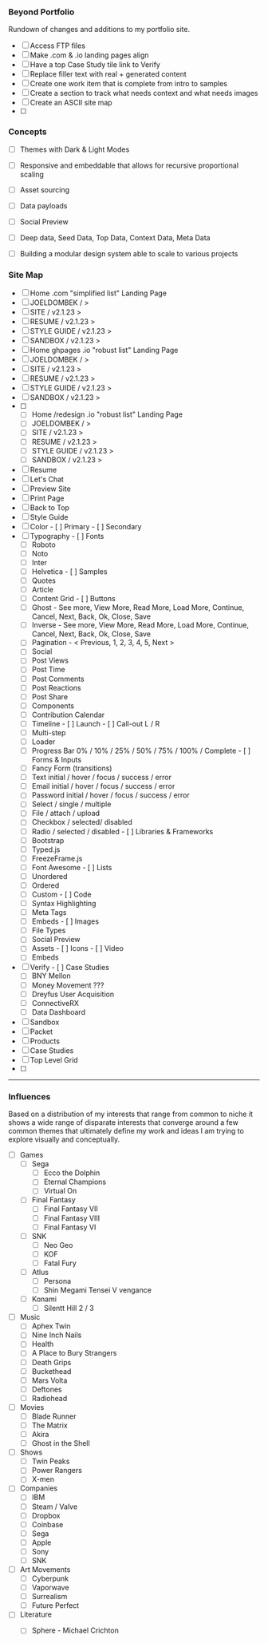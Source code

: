 ### Beyond Portfolio
Rundown of changes and additions to my portfolio site.
- [ ]  Access FTP files
- [ ]  Make .com & .io landing pages align
- [ ]  Have a top Case Study tile link to Verify
- [ ]  Replace filler text with real + generated content
- [ ]  Create one work item that is complete from intro to samples
- [ ]  Create a section to track what needs context and what needs images
- [ ]  Create an ASCII site map
- [ ]  

### Concepts
- [ ]  Themes with Dark & Light Modes
- [ ]  Responsive and embeddable that allows for recursive proportional scaling
- [ ]  Asset sourcing
- [ ]  Data payloads
- [ ]  Social Preview
- [ ]  Deep data, Seed Data, Top Data, Context Data, Meta Data
- [ ]  Building a modular design system able to scale to various projects


### Site Map
- [ ]  Home .com "simplified list" Landing Page
  - [ ]  JOELDOMBEK / >
  - [ ]  SITE / v2.1.23 >
  - [ ]  RESUME / v2.1.23 >
  - [ ]  STYLE GUIDE / v2.1.23 >
  - [ ]  SANDBOX / v2.1.23 >
- [ ]  Home ghpages .io "robust list" Landing Page
  - [ ]  JOELDOMBEK / >
  - [ ]  SITE / v2.1.23 >
  - [ ]  RESUME / v2.1.23 >
  - [ ]  STYLE GUIDE / v2.1.23 >
  - [ ]  SANDBOX / v2.1.23 >
- [ ] - [ ]  Home /redesign .io "robust list" Landing Page
  - [ ]  JOELDOMBEK / >
  - [ ]  SITE / v2.1.23 >
  - [ ]  RESUME / v2.1.23 >
  - [ ]  STYLE GUIDE / v2.1.23 >
  - [ ]  SANDBOX / v2.1.23 > 
- [ ]  Resume
  - [ ]  Let's Chat
  - [ ]  Preview Site
  - [ ]  Print Page
  - [ ]  Back to Top
- [ ]  Style Guide
  - [ ]  Color
    - [ ]  Primary
    - [ ]  Secondary
  - [ ]  Typography
    - [ ]  Fonts
      - [ ]  Roboto
      - [ ]  Noto
      - [ ]  Inter
      - [ ]  Helvetica
    - [ ]  Samples
      - [ ]  Quotes
      - [ ]  Article
      - [ ]  Content Grid
    - [ ]  Buttons
      - [ ]  Ghost - See more, View More, Read More, Load More, Continue, Cancel, Next, Back, Ok, Close, Save
      - [ ]  Inverse - See more, View More, Read More, Load More, Continue, Cancel, Next, Back, Ok, Close, Save
      - [ ]  Pagination - < Previous, 1, 2, 3, 4, 5, Next >
      - [ ]  Social
        - [ ]  Post Views
        - [ ]  Post Time
        - [ ]  Post Comments
        - [ ]  Post Reactions
        - [ ]  Post Share
     - [ ]  Components
       - [ ]  Contribution Calendar
       - [ ]  Timeline
         - [ ]  Launch
         - [ ]  Call-out L / R
       - [ ]  Multi-step
       - [ ]  Loader
       - [ ]  Progress Bar 0% / 10% / 25% / 50% / 75% / 100% / Complete
    - [ ]  Forms & Inputs
      - [ ]  Fancy Form (transitions)
      - [ ]  Text initial / hover / focus / success / error
      - [ ]  Email initial / hover / focus / success / error
      - [ ]  Password initial / hover / focus / success / error
      - [ ]  Select / single / multiple
      - [ ]  File / attach / upload
      - [ ]  Checkbox / selected/ disabled
      - [ ]  Radio / selected / disabled
    - [ ]  Libraries & Frameworks
      - [ ]  Bootstrap
      - [ ]  Typed.js
      - [ ]  FreezeFrame.js
      - [ ]  Font Awesome
    - [ ]  Lists
      - [ ]  Unordered
      - [ ]  Ordered
      - [ ]  Custom
    - [ ] Code
      - [ ] Syntax Highlighting
      - [ ] Meta Tags
      - [ ] Embeds
    - [ ] Images
      - [ ] File Types
      - [ ] Social Preview
      - [ ] Assets
    - [ ] Icons
    - [ ] Video
      - [ ] Embeds
  - [ ]  Verify
    - [ ]  Case Studies
      - [ ]  BNY Mellon
        - [ ]  Money Movement ???
        - [ ]  Dreyfus User Acquisition
      - [ ]  ConnectiveRX
        - [ ]  Data Dashboard
- [ ]  Sandbox
  - [ ]  Packet
  - [ ]  Products
- [ ]  Case Studies
  - [ ]  Top Level Grid
  - [ ]  
---
  ### Influences
  Based on a distribution of my interests that range from common to niche it shows a wide range of disparate interests that converge around a few common themes that ultimately define my work and ideas I am trying to explore visually and conceptually.
  - [ ] Games
    - [ ] Sega
      - [ ] Ecco the Dolphin
      - [ ] Eternal Champions
      - [ ] Virtual On
    - [ ] Final Fantasy
      - [ ] Final Fantasy VII
      - [ ] Final Fantasy VIII
      - [ ] Final Fantasy VI
    - [ ] SNK
      - [ ] Neo Geo
      - [ ] KOF
      - [ ] Fatal Fury
    - [ ] Atlus
      - [ ] Persona
      - [ ] Shin Megami Tensei V vengance
    - [ ] Konami
      - [ ] Silentt Hill 2 / 3
  - [ ] Music
    - [ ] Aphex Twin
    - [ ] Nine Inch Nails
    - [ ] Health
    - [ ] A Place to Bury Strangers
    - [ ] Death Grips
    - [ ] Buckethead
    - [ ] Mars Volta
    - [ ] Deftones
    - [ ] Radiohead
  - [ ] Movies
    - [ ] Blade Runner
    - [ ] The Matrix
    - [ ] Akira
    - [ ] Ghost in the Shell
  - [ ] Shows
    - [ ] Twin Peaks
    - [ ] Power Rangers
    - [ ] X-men
  - [ ] Companies
    - [ ] IBM
    - [ ] Steam / Valve
    - [ ] Dropbox
    - [ ] Coinbase
    - [ ] Sega
    - [ ] Apple
    - [ ] Sony
    - [ ] SNK
  - [ ] Art Movements
    - [ ] Cyberpunk
    - [ ] Vaporwave
    - [ ] Surrealism
    - [ ] Future Perfect
  - [ ] Literature
    - [ ] Sphere - Michael Crichton

